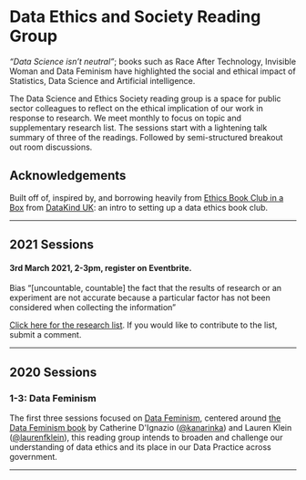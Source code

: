 # Data Ethics and Society Reading Group

_“Data Science isn’t neutral”_; books such as Race After Technology, Invisible Woman and Data Feminism have highlighted the social and ethical impact of Statistics, Data Science and Artificial intelligence.

The Data Science and Ethics Society reading group is a space for public sector colleagues to reflect on the ethical implication of our work in response to research.
We meet monthly to focus on topic and supplementary research list. The sessions start with a lightening talk summary of three of the readings. Followed by semi-structured breakout out room discussions.

## Acknowledgements

Built off of, inspired by, and borrowing heavily from [Ethics Book Club in a
Box](https://github.com/DataKind-UK/data-ethics-book-club-in-a-box) from [DataKind UK](https://datakind.org.uk/): an intro to setting up a data ethics book club.

---

## 2021 Sessions

#### 3rd March 2021, 2-3pm, register on Eventbrite.  

Bias “[uncountable, countable] the fact that the results of research or an experiment are not accurate because a particular factor has not been considered when collecting the information”

[Click here for the research list](bias_research_list.md). If you would like to contribute to the list, submit a comment.

---

## 2020 Sessions

### 1-3: Data Feminism

The first three sessions focused on [Data Feminism](https://github.com/datasciencecampus/ethics_society_reading_group/tree/main/Sessions/Data_feminism), centered around [the Data Feminism book](https://data-feminism.mitpress.mit.edu/) by
Catherine D'Ignazio ([@kanarinka](https://twitter.com/kanarinka)) and Lauren Klein ([@laurenfklein](https://twitter.com/laurenfklein)), this reading group intends to broaden and
challenge our understanding of data ethics and its place in our Data Practice across government. 

---

